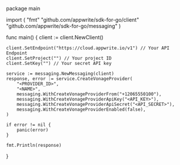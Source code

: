 package main

import (
    "fmt"
    "github.com/appwrite/sdk-for-go/client"
    "github.com/appwrite/sdk-for-go/messaging"
)

func main() {
    client := client.NewClient()

    client.SetEndpoint("https://cloud.appwrite.io/v1") // Your API Endpoint
    client.SetProject("") // Your project ID
    client.SetKey("") // Your secret API key

    service := messaging.NewMessaging(client)
    response, error := service.CreateVonageProvider(
        "<PROVIDER_ID>",
        "<NAME>",
        messaging.WithCreateVonageProviderFrom("+12065550100"),
        messaging.WithCreateVonageProviderApiKey("<API_KEY>"),
        messaging.WithCreateVonageProviderApiSecret("<API_SECRET>"),
        messaging.WithCreateVonageProviderEnabled(false),
    )

    if error != nil {
        panic(error)
    }

    fmt.Println(response)
}
